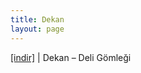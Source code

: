 ```yaml
---
title: Dekan
layout: page
---
```


<a href="https://cloud.mail.ru/public/0ec640c5516e/Dekan%20-%20Deli%20G%C3%B6mle%C4%9Fi" target="_blank">[indir]</a>   |   Dekan &#8211; Deli Gömleği